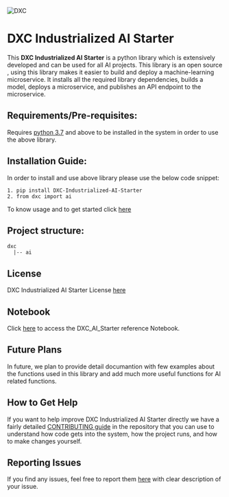 <img src="https://github.com/dxc-technology/DXC-Industrialized-AI-Starter/blob/master/dxc%20image.png" alt="DXC">

# DXC Industrialized AI Starter

This __DXC Industrialized AI Starter__ is a python library which is extensively developed and can be used for all AI projects. This library is an open source , using this library  makes it easier to build and deploy a machine-learning microservice. 
It installs all the required library dependencies, builds a model, deploys a microservice, and publishes an API endpoint to the microservice.

  
## Requirements/Pre-requisites:

Requires [python 3.7](https://www.python.org/downloads/) and above to be installed in the system in order to use the above library.

## Installation Guide:

In order to install and use above library please use the below code snippet:

```
1. pip install DXC-Industrialized-AI-Starter
2. from dxc import ai
```
To know usage and to get started click [here](https://github.com/dxc-technology/DXC-Industrialized-AI-Starter/blob/master/Getting%20Started.md)

## Project structure:

```
dxc
  |-- ai
```

## License

DXC Industrialized AI Starter License [here](https://github.com/dxc-technology/DXC-Industrialized-AI-Starter/blob/master/LICENSE)

## Notebook
Click [here](https://colab.research.google.com/drive/1EV_Q09B-bppGbEehBgCvsv_JIM87T_n1) to access the DXC_AI_Starter reference Notebook.

## Future Plans
In future, we plan to provide detail documantion with few examples about the functions used in this library and add much more useful functions for AI related functions.

## How to Get Help
If you want to help improve DXC Industrialized AI Starter directly we have a fairly detailed [CONTRIBUTING guide](https://github.com/dxc-technology/DXC-Industrialized-AI-Starter/blob/master/CONTRIBUTING.md) in the repository that you can use to understand how code gets into the system, how the project runs, and how to make changes yourself.

## Reporting Issues
If you find any issues, feel free to report them [here](https://github.com/dxc-technology/DXC-Industrialized-AI-Starter/issues) with clear description of your issue.
